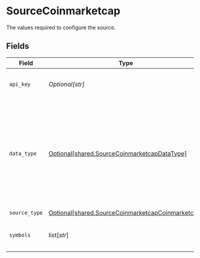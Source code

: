 # SourceCoinmarketcap

The values required to configure the source.


## Fields

| Field                                                                                                                                                                                                                                                                                         | Type                                                                                                                                                                                                                                                                                          | Required                                                                                                                                                                                                                                                                                      | Description                                                                                                                                                                                                                                                                                   | Example                                                                                                                                                                                                                                                                                       |
| --------------------------------------------------------------------------------------------------------------------------------------------------------------------------------------------------------------------------------------------------------------------------------------------- | --------------------------------------------------------------------------------------------------------------------------------------------------------------------------------------------------------------------------------------------------------------------------------------------- | --------------------------------------------------------------------------------------------------------------------------------------------------------------------------------------------------------------------------------------------------------------------------------------------- | --------------------------------------------------------------------------------------------------------------------------------------------------------------------------------------------------------------------------------------------------------------------------------------------- | --------------------------------------------------------------------------------------------------------------------------------------------------------------------------------------------------------------------------------------------------------------------------------------------- |
| `api_key`                                                                                                                                                                                                                                                                                     | *Optional[str]*                                                                                                                                                                                                                                                                               | :heavy_check_mark:                                                                                                                                                                                                                                                                            | Your API Key. See <a href="https://coinmarketcap.com/api/documentation/v1/#section/Authentication">here</a>. The token is case sensitive.                                                                                                                                                     |                                                                                                                                                                                                                                                                                               |
| `data_type`                                                                                                                                                                                                                                                                                   | [Optional[shared.SourceCoinmarketcapDataType]](undefined/models/shared/sourcecoinmarketcapdatatype.md)                                                                                                                                                                                        | :heavy_check_mark:                                                                                                                                                                                                                                                                            | /latest: Latest market ticker quotes and averages for cryptocurrencies and exchanges. /historical: Intervals of historic market data like OHLCV data or data for use in charting libraries. See <a href="https://coinmarketcap.com/api/documentation/v1/#section/Endpoint-Overview">here</a>. |                                                                                                                                                                                                                                                                                               |
| `source_type`                                                                                                                                                                                                                                                                                 | [Optional[shared.SourceCoinmarketcapCoinmarketcap]](undefined/models/shared/sourcecoinmarketcapcoinmarketcap.md)                                                                                                                                                                              | :heavy_check_mark:                                                                                                                                                                                                                                                                            | N/A                                                                                                                                                                                                                                                                                           |                                                                                                                                                                                                                                                                                               |
| `symbols`                                                                                                                                                                                                                                                                                     | list[*str*]                                                                                                                                                                                                                                                                                   | :heavy_minus_sign:                                                                                                                                                                                                                                                                            | Cryptocurrency symbols. (only used for quotes stream)                                                                                                                                                                                                                                         | AVAX                                                                                                                                                                                                                                                                                          |